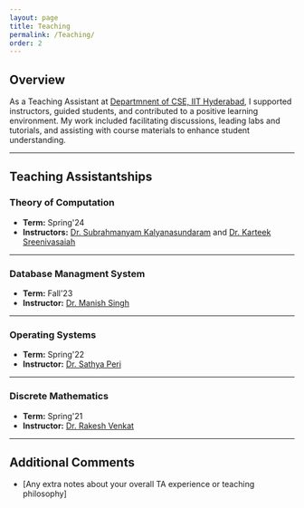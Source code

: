 ```yaml
---
layout: page
title: Teaching
permalink: /Teaching/
order: 2
---
```


## Overview
As a Teaching Assistant at [Departmnent of CSE, IIT Hyderabad](https://cse.iith.ac.in/), I supported instructors, guided students, and contributed to a positive learning environment. My work included facilitating discussions, leading labs and tutorials, and assisting with course materials to enhance student understanding.

---

## Teaching Assistantships

### Theory of Computation
- **Term:** Spring'24
- **Instructors:** [Dr. Subrahmanyam Kalyanasundaram](https://people.iith.ac.in/subruk/) and [Dr. Karteek Sreenivasaiah](https://people.iith.ac.in/karteek/)

---

### Database Managment System
- **Term:** Fall'23
- **Instructor:** [Dr. Manish Singh](https://people.iith.ac.in/msingh/)

---

### Operating Systems
- **Term:** Spring'22
- **Instructor:** [Dr. Sathya Peri](https://people.iith.ac.in/sathya_p/)

---

### Discrete Mathematics
- **Term:** Spring'21
- **Instructor:** [Dr. Rakesh Venkat](https://people.iith.ac.in/rakeshvenkat/)

---

## Additional Comments

- [Any extra notes about your overall TA experience or teaching philosophy]
